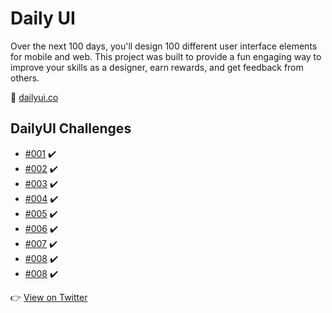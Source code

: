 # Daily UI

Over the next 100 days, you'll design 100 different user interface elements for mobile and web. This project was built to provide a fun engaging way to improve your skills as a designer, earn rewards, and get feedback from others.

:link: [dailyui.co](https://www.dailyui.co/)

## DailyUI Challenges

* []() [#001](../../tree/master/001) :heavy_check_mark:
* []() [#002](../../tree/master/002) :heavy_check_mark:
* []() [#003](../../tree/master/003) :heavy_check_mark:
* []() [#004](../../tree/master/004) :heavy_check_mark:
* []() [#005](../../tree/master/005) :heavy_check_mark:
* []() [#006](../../tree/master/006) :heavy_check_mark:
* []() [#007](../../tree/master/007) :heavy_check_mark:
* []() [#008](../../tree/master/008) :heavy_check_mark:
* []() [#008](../../tree/master/009) :heavy_check_mark:

:point_right: [View on Twitter](https://twitter.com/alexduart)
